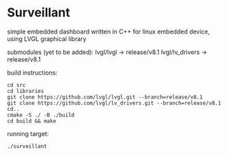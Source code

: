 # Surveillant 
simple embedded dashboard written in C++ for linux embedded device, using LVGL graphical library

submodules (yet to be added):
lvgl/lvgl -> release/v8.1
lvgl/lv_drivers -> release/v8.1

build instructions:
```
cd src
cd libraries
git clone https://github.com/lvgl/lvgl.git --branch=release/v8.1
git clone https://github.com/lvgl/lv_drivers.git --branch=release/v8.1
cd..
cmake -S ./ -B ./build
cd build && make
```

running target:
```
./surveillant
```

